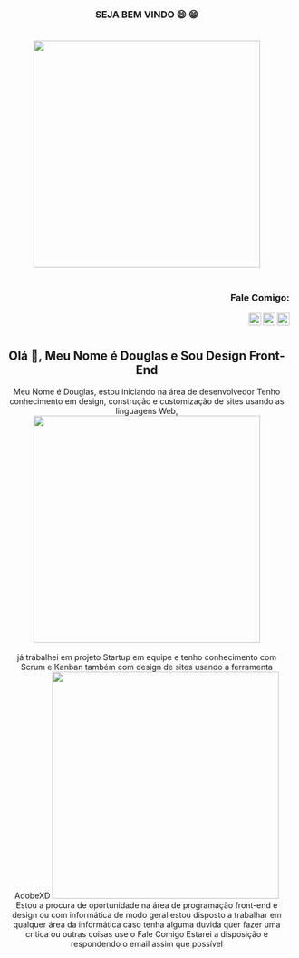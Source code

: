 <h3 align="center"> SEJA BEM VINDO 😄 😁</p>
<p align="center">
<br><img src="https://github.com/Jeffbeu/readme/blob/main/27432-developer.gif" width="400px"><br><br>
</p>
<h3 align="right">Fale Comigo:</h3>
<a href="douglas-oliveira12@hotmail.com">
  <img align="right" alt="Chiraag Kakar - LinkedIn" width="22px" src="https://icon-icons.com/icons2/908/PNG/32/opened-email-envelope_icon-icons.com_70656.png"/>
</a>
<a href="https://www.facebook.com/profile.php?id=100003966135564">
  <img align="right" alt="Chiraag Kakar - Facebook" width="22px" src="https://cdn.jsdelivr.net/npm/simple-icons@v3/icons/facebook.svg"/>
</a>
<a href="https://douglas-portifolio.netlify.app/4">
  <img align="right" alt="Chiraag Kakar - Portifolio" width="22px" src="https://icon-icons.com/icons2/1248/PNG/32/user_84308.png"/>
</a>
<br/>
<br/>
<h2 align="center">Olá 👋, Meu Nome é Douglas e Sou Design Front-End</h1>




<center>
<p align="center">
Meu Nome é Douglas, estou iniciando na área de desenvolvedor Tenho conhecimento em design, construção e customização de sites usando as linguagens Web,<br><img src="https://github.com/Jeffbeu/readme/blob/main/27428-development.gif" width="400px"><br><br> já trabalhei em projeto Startup em equipe e tenho conhecimento com Scrum e Kanban também com design de sites usando a ferramenta AdobeXD <img src="https://github.com/Jeffbeu/readme/blob/main/24829-web-development-tutorial.gif" width="400px"><br>Estou a procura de oportunidade na área de programação front-end e design ou com informática de modo geral estou disposto a trabalhar em qualquer área da informática caso tenha alguma duvida quer fazer uma critica ou outras coisas use o Fale Comigo Estarei a disposição e respondendo o email assim que possível

</center>
